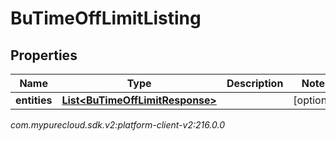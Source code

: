 # BuTimeOffLimitListing


## Properties

| Name | Type | Description | Notes |
| ------------ | ------------- | ------------- | ------------- |
| **entities** | [**List&lt;BuTimeOffLimitResponse&gt;**](BuTimeOffLimitResponse) |  |  [optional] |




_com.mypurecloud.sdk.v2:platform-client-v2:216.0.0_
